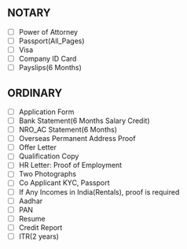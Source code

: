 NOTARY
------
- [ ] Power of Attorney
- [ ] Passport(All_Pages)
- [ ] Visa
- [ ] Company ID Card
- [ ] Payslips(6 Months)

ORDINARY
--------
- [ ] Application Form
- [ ] Bank Statement(6 Months Salary Credit)
- [ ] NRO_AC Statement(6 Months)
- [ ] Overseas Permanent Address Proof
- [ ] Offer Letter
- [ ] Qualification Copy
- [ ] HR Letter: Proof of Employment
- [ ] Two Photographs
- [ ] Co Applicant KYC, Passport
- [ ] If Any Incomes in India(Rentals), proof is required
- [ ] Aadhar
- [ ] PAN
- [ ] Resume
- [ ] Credit Report
- [ ] ITR(2 years)